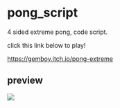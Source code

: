 # pong_script
4 sided extreme pong, code script. 

click this link below to play!

https://gemboy.itch.io/pong-extreme

## preview

<img src="https://media.giphy.com/media/v1.Y2lkPTc5MGI3NjExNzdxd2hwMzQ1M29rdWc1bGp5NWFtdzAwbGZwMWNweGtyeXZ6YmJsdSZlcD12MV9pbnRlcm5hbF9naWZfYnlfaWQmY3Q9Zw/JPWhgSyvJxr1qzT4h4/giphy.gif">
